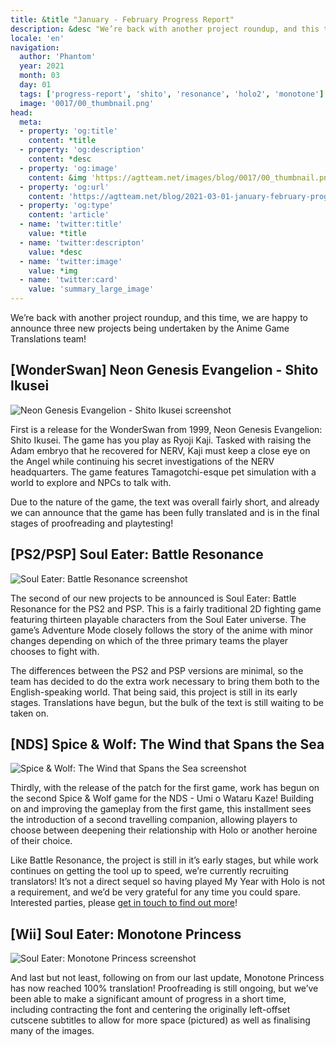 ```yaml
---
title: &title "January - February Progress Report"
description: &desc "We’re back with another project roundup, and this time, we are happy to announce three new projects being undertaken by the Anime Game Translations team!"
locale: 'en'
navigation:
  author: 'Phantom'
  year: 2021
  month: 03
  day: 01
  tags: ['progress-report', 'shito', 'resonance', 'holo2', 'monotone']
  image: '0017/00_thumbnail.png'
head:
  meta:
  - property: 'og:title'
    content: *title
  - property: 'og:description'
    content: *desc
  - property: 'og:image'
    content: &img 'https://agtteam.net/images/blog/0017/00_thumbnail.png'
  - property: 'og:url'
    content: 'https://agtteam.net/blog/2021-03-01-january-february-progress-report'
  - property: 'og:type'
    content: 'article'
  - name: 'twitter:title'
    value: *title
  - name: 'twitter:descripton'
    value: *desc
  - name: 'twitter:image'
    value: *img
  - name: 'twitter:card'
    value: 'summary_large_image'
---
```


We’re back with another project roundup, and this time, we are happy to announce three new projects being undertaken by the Anime Game Translations team!

## \[WonderSwan\] Neon Genesis Evangelion - Shito Ikusei

![Neon Genesis Evangelion - Shito Ikusei screenshot](/images/blog/0017/644495593541074944_0.png)

First is a release for the WonderSwan from 1999, Neon Genesis Evangelion: Shito Ikusei. The game has you play as Ryoji Kaji. Tasked with raising the Adam embryo that he recovered for NERV, Kaji must keep a close eye on the Angel while continuing his secret investigations of the NERV headquarters. The game features Tamagotchi-esque pet simulation with a world to explore and NPCs to talk with.

Due to the nature of the game, the text was overall fairly short, and already we can announce that the game has been fully translated and is in the final stages of proofreading and playtesting!


## \[PS2/PSP\] Soul Eater: Battle Resonance

![Soul Eater: Battle Resonance screenshot](/images/blog/0017/644495593541074944_1.jpg)

The second of our new projects to be announced is Soul Eater: Battle Resonance for the PS2 and PSP. This is a fairly traditional 2D fighting game featuring thirteen playable characters from the Soul Eater universe. The game’s Adventure Mode closely follows the story of the anime with minor changes depending on which of the three primary teams the player chooses to fight with.

The differences between the PS2 and PSP versions are minimal, so the team has decided to do the extra work necessary to bring them both to the English-speaking world. That being said, this project is still in its early stages. Translations have begun, but the bulk of the text is still waiting to be taken on.  


## \[NDS\] Spice & Wolf: The Wind that Spans the Sea

![Spice & Wolf: The Wind that Spans the Sea screenshot](/images/blog/0017/644495593541074944_2.png)

Thirdly, with the release of the patch for the first game, work has begun on the second Spice & Wolf game for the NDS - Umi o Wataru Kaze! Building on and improving the gameplay from the first game, this installment sees the introduction of a second travelling companion, allowing players to choose between deepening their relationship with Holo or another heroine of their choice.

Like Battle Resonance, the project is still in it’s early stages, but while work continues on getting the tool up to speed, we’re currently recruiting translators! It’s not a direct sequel so having played My Year with Holo is not a requirement, and we’d be very grateful for any time you could spare. Interested parties, please [get in touch to find out more](https://discord.com/invite/UUF7Zbm)!


## \[Wii\] Soul Eater: Monotone Princess

![Soul Eater: Monotone Princess screenshot](/images/blog/0017/644495593541074944_3.png)

And last but not least, following on from our last update, Monotone Princess has now reached 100% translation! Proofreading is still ongoing, but we’ve been able to make a significant amount of progress in a short time, including contracting the font and centering the originally left-offset cutscene subtitles to allow for more space (pictured) as well as finalising many of the images.
